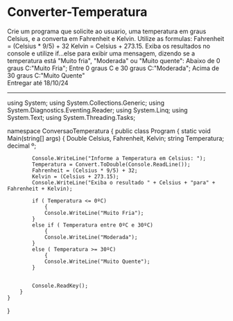 # Converter-Temperatura
Crie um programa que solicite ao usuario, uma temperatura em graus Celsius, e a converta em Fahrenheit e Kelvin. Utilize as formulas:
Fahrenheit = (Celsius * 9/5) + 32
Kelvin = Celsius + 273.15. Exiba os resultados no console e utilize if...else para exibir uma mensagem, dizendo se a temperatura está "Muito fria", "Moderada" ou "Muito quente":
Abaixo de 0 graus C:"Muito Fria"; Entre 0 graus C e 30 graus C:"Moderada"; Acima de 30 graus C:"Muito Quente"  
Entregar até 18/10/24
______________________________________________________________________________________________________________________________________________________________________________________________________
using System;
using System.Collections.Generic;
using System.Diagnostics.Eventing.Reader;
using System.Linq;
using System.Text;
using System.Threading.Tasks;

namespace ConversaoTemperatura
{
    public class Program
    {
        static void Main(string[] args)
        {
            Double Celsius, Fahrenheit, Kelvin;
            string Temperatura;
            decimal º;

            Console.WriteLine("Informe a Temperatura em Celsius: ");
            Temperatura = Convert.ToDouble(Console.ReadLine());
            Fahrenheit = (Celsius * 9/5) + 32;
            Kelvin = (Celsius + 273.15);
            Console.WriteLine("Exiba o resultado " + Celsius + "para" + Fahrenheit + Kelvin);

            if ( Temperatura <= 0ºC)
                {
                Console.WriteLine("Muito Fria");
            }
            else if ( Temperatura entre 0ºC e 30ºC)
                {
                Console.WriteLine("Moderada");
            }
            else ( Temperatura >= 30ºC)
                {
                Console.WriteLine("Muito Quente");
            }


            Console.ReadKey();
        }
    }
}
